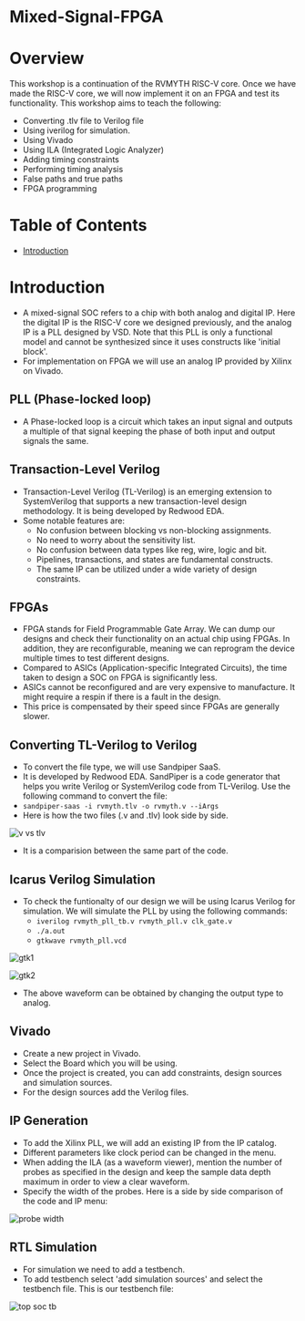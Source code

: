 # Mixed-Signal-FPGA

# Overview

This workshop is a continuation of the RVMYTH RISC-V core. Once we have made the RISC-V core, we will now implement it on an FPGA and test its functionality. This workshop aims to teach the following:
- Converting .tlv file to Verilog file
- Using iverilog for simulation.
- Using Vivado
- Using ILA (Integrated Logic Analyzer)
- Adding timing constraints
- Performing timing analysis
- False paths and true paths
- FPGA programming

# Table of Contents

- [Introduction](#introduction)



# Introduction

- A mixed-signal SOC refers to a chip with both analog and digital IP. Here the digital IP is the RISC-V core we designed previously, and the analog IP is a PLL designed by VSD. Note that this PLL is only a functional model and cannot be synthesized since it uses constructs like 'initial block'.
- For implementation on FPGA we will use an analog IP provided by Xilinx on Vivado.

## PLL (Phase-locked loop)

- A Phase-locked loop is a circuit which takes an input signal and outputs a multiple of that signal keeping the phase of both input and output signals the same.

## Transaction-Level Verilog

- Transaction-Level Verilog (TL-Verilog) is an emerging extension to SystemVerilog that supports a new transaction-level design methodology. It is being developed by Redwood EDA.
- Some notable features are:
  - No confusion between blocking vs non-blocking assignments.
  - No need to worry about the sensitivity list.
  - No confusion between data types like reg, wire, logic and bit.
  - Pipelines, transactions, and states are fundamental constructs.
  - The same IP can be utilized under a wide variety of design constraints.


## FPGAs

- FPGA stands for Field Programmable Gate Array. We can dump our designs and check their functionality on an actual chip using FPGAs. In addition, they are reconfigurable, meaning we can reprogram the device multiple times to test different designs.
- Compared to ASICs (Application-specific Integrated Circuits), the time taken to design a SOC on FPGA is significantly less.
- ASICs cannot be reconfigured and are very expensive to manufacture. It might require a respin if there is a fault in the design.
- This price is compensated by their speed since FPGAs are generally slower.

## Converting TL-Verilog to Verilog

- To convert the file type, we will use Sandpiper SaaS.
- It is developed by Redwood EDA. SandPiper is a code generator that helps you write Verilog or SystemVerilog code from TL-Verilog. Use the following command to convert the file:
- `sandpiper-saas -i rvmyth.tlv -o rvmyth.v --iArgs`
- Here is how the two files (.v and .tlv) look side by side.

![v vs tlv](https://user-images.githubusercontent.com/92947276/171103574-b54d7228-0c23-45f9-b7bf-dff8622a6d82.PNG)

- It is a comparision between the same part of the code.

## Icarus Verilog Simulation

- To check the funtionalty of our design we will be using Icarus Verilog for simulation. We will simulate the PLL by using the following commands:
  - `iverilog rvmyth_pll_tb.v rvmyth_pll.v clk_gate.v`
  - `./a.out`
  - `gtkwave rvmyth_pll.vcd`

![gtk1](https://user-images.githubusercontent.com/92947276/171110958-5e9347a0-d925-4d75-a832-8ac7e8847a3d.PNG)

![gtk2](https://user-images.githubusercontent.com/92947276/171110995-2c620093-e179-4688-a6e2-65292576150a.PNG)

- The above waveform can be obtained by changing the output type to analog.

## Vivado

- Create a new project in Vivado.
- Select the Board which you will be using.
- Once the project is created, you can add constraints, design sources and simulation sources.
- For the design sources add the Verilog files.

## IP Generation

- To add the Xilinx PLL, we will add an existing IP from the IP catalog.
- Different parameters like clock period can be changed in the menu.
- When adding the ILA (as a waveform viewer), mention the number of probes as specified in the design and keep the sample data depth maximum in order to view a clear waveform.
- Specify the width of the probes. Here is a side by side comparison of the code and IP menu:

![probe width](https://user-images.githubusercontent.com/92947276/171195181-e26d3189-e263-4de3-a7c7-bec499d92904.PNG)

## RTL Simulation

- For simulation we need to add a testbench.
- To add testbench select 'add simulation sources' and select the testbench file. This is our testbench file:

![top soc tb](https://user-images.githubusercontent.com/92947276/171196918-f1b0f45b-90fd-40ef-9de3-a53d40523203.PNG)




